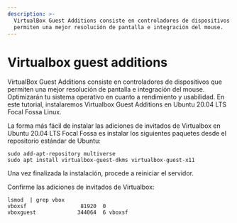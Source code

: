 ```yaml
---
description: >-
  VirtualBox Guest Additions consiste en controladores de dispositivos que
  permiten una mejor resolución de pantalla e integración del mouse.
---
```


# Virtualbox guest additions

VirtualBox Guest Additions consiste en controladores de dispositivos que permiten una mejor resolución de pantalla e integración del mouse. Optimizarán tu sistema operativo en cuanto a rendimiento y usabilidad. En este tutorial, instalaremos Virtualbox Guest Additions en Ubuntu 20.04 LTS Focal Fossa Linux.

La forma más fácil de instalar las adiciones de invitados de Virtualbox en Ubuntu 20.04 LTS Focal Fossa es instalar los siguientes paquetes desde el repositorio estándar de Ubuntu:

```
sudo add-apt-repository multiverse
sudo apt install virtualbox-guest-dkms virtualbox-guest-x11
```

Una vez finalizada la instalación, procede a reiniciar el servidor.

Confirme las adiciones de invitados de Virtualbox:

```
lsmod  | grep vbox
vboxsf                 81920  0
vboxguest             344064  6 vboxsf
```
